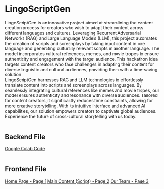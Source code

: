 # LingoScriptGen
LingoScriptGen is an innovative project aimed at streamlining the content creation process for creators who wish to adapt their content across different languages and cultures. Leveraging Recurrent Adversarial Networks (RAG) and Large Language Models (LLM), this project automates the creation of scripts and screenplays by taking input content in one language and generating culturally relevant scripts in another language. The model incorporates cultural references, memes, and movie tropes to ensure authenticity and engagement with the target audience. This hackathon idea targets content creators who face challenges in adapting their content for diverse linguistic and cultural audiences, providing them with a time-saving solution
<br>
LingoScriptGen harnesses RAG and LLM technologies to effortlessly translate content into scripts and screenplays across languages. By seamlessly integrating cultural references like memes and movie tropes, our model ensures authenticity and resonance with diverse audiences. Tailored for content creators, it significantly reduces time constraints, allowing for more creative storytelling. With its intuitive interface and advanced AI capabilities, our solution empowers creators to captivate global audiences. Experience the future of cross-cultural storytelling with us today.
<br><br>
## Backend File
[Google Colab Code](https://colab.research.google.com/drive/1s1cVjPG7kr0BDiBhYTHaeimM8tDYTSQh)
<br><br>
## Frontend File
[Home Page - Page 1]()
[Main Content (Script) - Page 2]()
[Our Team - Page 3]()

